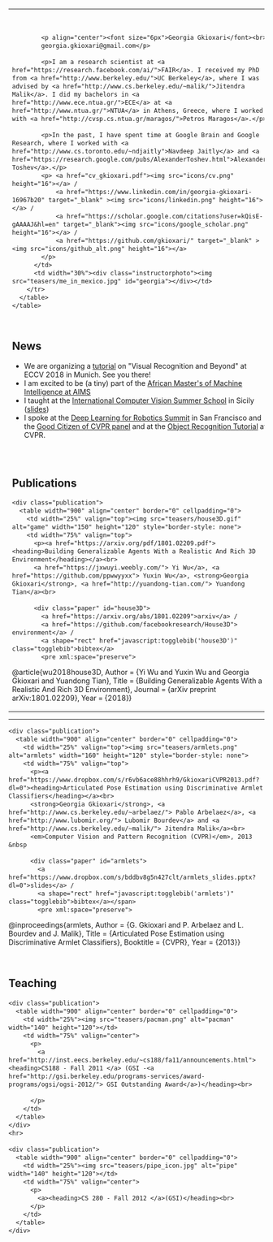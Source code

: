 <!DOCTYPE html PUBLIC "-//W3C//DTD XHTML 1.0 Transitional//EN" "http://www.w3.org/TR/xhtml1/DTD/xhtml1-transitional.dtd">
<html>
<head>
<meta http-equiv="Content-Type" content="text/html; charset=utf-8" />
  
<title>Georgia Gkioxari</title>

  <link rel="stylesheet" href="https://maxcdn.bootstrapcdn.com/bootstrap/3.2.0/css/bootstrap.min.css">
  <link href='http://fonts.googleapis.com/css?family=Lato:400,700' rel='stylesheet' type='text/css'>
  <link href="css/style.css" rel="stylesheet" type="text/css" />
<script type="text/javascript" src="js/hidebib.js"></script>

<script type="text/javascript">

  var _gaq = _gaq || [];
  _gaq.push(['_setAccount', 'UA-40545479-1']);
  _gaq.push(['_trackPageview']);

  (function() {
    var ga = document.createElement('script'); ga.type = 'text/javascript'; ga.async = true;
    ga.src = ('https:' == document.location.protocol ? 'https://ssl' : 'http://www') + '.google-analytics.com/ga.js';
    var s = document.getElementsByTagName('script')[0]; s.parentNode.insertBefore(ga, s);
  })();

</script>


</head>

<body>
  <div class="container">
    <table width="900" border="0" align="center" cellpadding="20">
      <table width="90%" align="center" border="0" cellpadding="10">
        <tr>
          <td width="70%" valign="top">
            <p align="center">&nbsp;</p>

            <p align="center"><font size="6px">Georgia Gkioxari</font><br>
            georgia.gkioxari@gmail.com</p>

            <p>I am a research scientist at <a href="https://research.facebook.com/ai/">FAIR</a>. I received my PhD from <a href="http://www.berkeley.edu/">UC Berkeley</a>, where I was advised by <a href="http://www.cs.berkeley.edu/~malik/">Jitendra Malik</a>. I did my bachelors in <a href="http://www.ece.ntua.gr/">ECE</a> at <a href="http://www.ntua.gr/">NTUA</a> in Athens, Greece, where I worked with <a href="http://cvsp.cs.ntua.gr/maragos/">Petros Maragos</a>.</p>

            <p>In the past, I have spent time at Google Brain and Google Research, where I worked with <a href="http://www.cs.toronto.edu/~ndjaitly">Navdeep Jaitly</a> and <a href="https://research.google.com/pubs/AlexanderToshev.html">Alexander Toshev</a>.</p>
            <p> <a href="cv_gkioxari.pdf"><img src="icons/cv.png" height="16"></a> /
                <a href="https://www.linkedin.com/in/georgia-gkioxari-16967b20" target="_blank" ><img src="icons/linkedin.png" height="16"></a> /
                <a href="https://scholar.google.com/citations?user=kQisE-gAAAAJ&hl=en" target="_blank"><img src="icons/google_scholar.png" height="16"></a> /
                <a href="https://github.com/gkioxari/" target="_blank" ><img src="icons/github_alt.png" height="16"></a>
            </p>
          </td>
          <td width="30%"><div class="instructorphoto"><img src="teasers/me_in_mexico.jpg" id="georgia"></div></td>
        </tr>
      </table>
    </table>
  </div>
  <br>

  <div class="container">
    <table width="90%" border="0" align="center" cellpadding="20">
    <h2>News</h2>
      <div class="news">
        <ul>
         <li><span> We are organizing a <a href="https://gkioxari.github.io/Tutorials/eccv2018/index.html">tutorial</a> on "Visual Recognition and Beyond" at ECCV 2018 in Munich. See you there!</a>
         <li><span> I am excited to be (a tiny) part of the <a href="https://aims-ammi.com/">African Master's of Machine Intelligence at AIMS </a>
         <li><span> I taught at the <a href="http://iplab.dmi.unict.it/icvss2018/">International Computer Vision Summer School</a> in Sicily (<a href="https://www.dropbox.com/s/p9j93qisq090z4h/icvss_2018_gkioxari.pdf?dl=0">slides</a>)</span></li>
         <li><span> I spoke at the <a href="https://www.re-work.co/events/deep-learning-for-robotics-summit-san-francisco-2018">Deep Learning for Robotics Summit</a> in San Francisco and the <a href="https://www.cc.gatech.edu/~parikh/citizenofcvpr/">Good Citizen of CVPR panel</a> and at the <a href="https://sites.google.com/view/cvpr2018-recognition-tutorial/home">Object Recognition Tutorial</a> at CVPR.</span></li>
        </ul>
      </div>
    </table>
  </div>
  <br>

  <div class="container">
    <h2> Publications </h2>

    <div class="publication">
      <table width="900" align="center" border="0" cellpadding="0">
        <td width="25%" valign="top"><img src="teasers/house3D.gif" alt="game" width="150" height="120" style="border-style: none">
        <td width="75%" valign="top">
          <p><a href="https://arxiv.org/pdf/1801.02209.pdf"><heading>Building Generalizable Agents With a Realistic And Rich 3D Environment</heading></a><br>
          <a href="https://jxwuyi.weebly.com/"> Yi Wu</a>, <a href="https://github.com/ppwwyyxx"> Yuxin Wu</a>, <strong>Georgia Gkioxari</strong>, <a href="http://yuandong-tian.com/"> Yuandong Tian</a><br>

          <div class="paper" id="house3D">
            <a href="https://arxiv.org/abs/1801.02209">arxiv</a> /
            <a href="https://github.com/facebookresearch/House3D"> environment</a> /
            <a shape="rect" href="javascript:togglebib('house3D')" class="togglebib">bibtex</a>
            <pre xml:space="preserve">
@article{wu2018house3D,
Author    = {Yi Wu and Yuxin Wu and
            Georgia Gkioxari and Yuandong Tian},
Title     = {Building Generalizable Agents With a Realistic And Rich 3D Environment},
Journal   = {arXiv preprint arXiv:1801.02209},
Year      = {2018}}
            </pre>
          </div>
        </td>
        </td>
      </table>
    </div>
    <hr>

    <div class="publication">
      <table width="900" align="center" border="0" cellpadding="0">
        <td width="25%" valign="top"><img src="teasers/armlets.png" alt="armlets" width="160" height="120" style="border-style: none">
        <td width="75%" valign="top">
          <p><a href="https://www.dropbox.com/s/r6vb6ace88hhrh9/GkioxariCVPR2013.pdf?dl=0"><heading>Articulated Pose Estimation using Discriminative Armlet Classifiers</heading></a><br>
          <strong>Georgia Gkioxari</strong>, <a href="http://www.cs.berkeley.edu/~arbelaez/"> Pablo Arbelaez</a>, <a href="http://www.lubomir.org/"> Lubomir Bourdev</a> and <a href="http://www.cs.berkeley.edu/~malik/"> Jitendra Malik</a><br>
          <em>Computer Vision and Pattern Recognition (CVPR)</em>, 2013 &nbsp

          <div class="paper" id="armlets">
            <a href="https://www.dropbox.com/s/bddbv8g5n427clt/armlets_slides.pptx?dl=0">slides</a> /
            <a shape="rect" href="javascript:togglebib('armlets')" class="togglebib">bibtex</a></span>
            <pre xml:space="preserve">
@inproceedings{armlets,
Author = {G. Gkioxari and P. Arbelaez
      and L. Bourdev and J. Malik},
Title  = {Articulated Pose Estimation using
      Discriminative Armlet Classifiers},
Booktitle = {CVPR},
Year  = {2013}}
            </pre>
          </div>
        </td>
        </td>
      </table>
    </div>
  </div>
  <br>
  <div class="container">
    <h2> Teaching </h2>

    <div class="publication">
      <table width="900" align="center" border="0" cellpadding="0">
        <td width="25%"><img src="teasers/pacman.png" alt="pacman" width="140" height="120"></td>
        <td width="75%" valign="center">
          <p>
            <a href="http://inst.eecs.berkeley.edu/~cs188/fa11/announcements.html"><heading>CS188 - Fall 2011 </a> (GSI -<a href="http://gsi.berkeley.edu/programs-services/award-programs/ogsi/ogsi-2012/"> GSI Outstanding Award</a>)</heading><br>

          </p>
        </td>
      </table>
    </div>
    <hr>

    <div class="publication">
      <table width="900" align="center" border="0" cellpadding="0">
        <td width="25%"><img src="teasers/pipe_icon.jpg" alt="pipe" width="140" height="120"></td>
        <td width="75%" valign="center">
          <p>
            <a><heading>CS 280 - Fall 2012 </a>(GSI)</heading><br>
          </p>
        </td>
      </table>
    </div>

  </div>
  <br>


<script xml:space="preserve" language="JavaScript">
hideallbibs();
</script>


</body>
</html>
